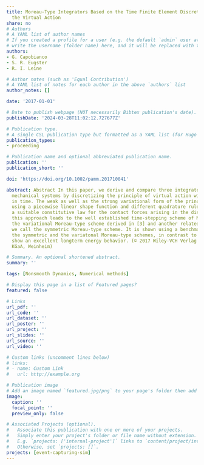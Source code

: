 ```yaml
---
title: Moreau-Type Integrators Based on the Time Finite Element Discretization of
  the Virtual Action
share: no
# Authors
# A YAML list of author names
# If you created a profile for a user (e.g. the default `admin` user at `content/authors/admin/`), 
# write the username (folder name) here, and it will be replaced with their full name and linked to their profile.
authors:
- G. Capobianco
- S. R. Eugster
- R. I. Leine

# Author notes (such as 'Equal Contribution')
# A YAML list of notes for each author in the above `authors` list
author_notes: []

date: '2017-01-01'

# Date to publish webpage (NOT necessarily Bibtex publication's date).
publishDate: '2024-03-28T11:02:12.727677Z'

# Publication type.
# A single CSL publication type but formatted as a YAML list (for Hugo requirements).
publication_types:
- proceeding

# Publication name and optional abbreviated publication name.
publication: ''
publication_short: ''

doi: 'https://doi.org/10.1002/pamm.201710041'

abstract: Abstract In this paper, we derive and compare three integrators for nonsmooth
  mechanical systems by discretizing the principle of virtual action with finite elements
  in time. The weak as well as the strong variational form of the principle are discretized
  using a piecewise linear shape function and different quadrature rules. After introducing
  a suitable constitutive law for the contact forces arising in the discretized system,
  this approach leads to the well established time‐stepping scheme of Moreau [1],
  the variational Moreau‐type scheme derived in [3] and another related scheme, which
  we call the symmetric Moreau‐type scheme. It is shown using a benchmark system that
  the symmetric and the variatonal Moreau‐type schemes, in contrast to Moreau's scheme,
  show an excellent longterm energy behavior. (© 2017 Wiley‐VCH Verlag GmbH & Co.
  KGaA, Weinheim)

# Summary. An optional shortened abstract.
summary: ''

tags: [Nonsmooth Dynamics, Numerical methods]

# Display this page in a list of Featured pages?
featured: false

# Links
url_pdf: ''
url_code: ''
url_dataset: ''
url_poster: ''
url_project: ''
url_slides: ''
url_source: ''
url_video: ''

# Custom links (uncomment lines below)
# links:
# - name: Custom Link
#   url: http://example.org

# Publication image
# Add an image named `featured.jpg/png` to your page's folder then add a caption below.
image:
  caption: ''
  focal_point: ''
  preview_only: false

# Associated Projects (optional).
#   Associate this publication with one or more of your projects.
#   Simply enter your project's folder or file name without extension.
#   E.g. `projects: ['internal-project']` links to `content/project/internal-project/index.md`.
#   Otherwise, set `projects: []`.
projects: [event-capturing-sim]
---
```


